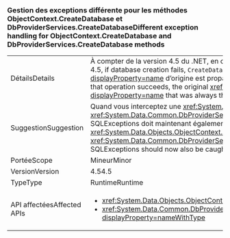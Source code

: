 ### <a name="different-exception-handling-for-objectcontextcreatedatabase-and-dbproviderservicescreatedatabase-methods"></a><span data-ttu-id="d7a59-101">Gestion des exceptions différente pour les méthodes ObjectContext.CreateDatabase et DbProviderServices.CreateDatabase</span><span class="sxs-lookup"><span data-stu-id="d7a59-101">Different exception handling for ObjectContext.CreateDatabase and DbProviderServices.CreateDatabase methods</span></span>

|   |   |
|---|---|
|<span data-ttu-id="d7a59-102">Détails</span><span class="sxs-lookup"><span data-stu-id="d7a59-102">Details</span></span>|<span data-ttu-id="d7a59-103">À compter de la version 4.5 du .NET, en cas d’échec de la création d’une base de données, les méthodes <code>CreateDatabase</code> tentent de supprimer la base de données vide.</span><span class="sxs-lookup"><span data-stu-id="d7a59-103">Beginning in .NET 4.5, if database creation fails, <code>CreateDatabase</code> methods will attempt to drop the empty database.</span></span> <span data-ttu-id="d7a59-104">Si cette opération réussit, l’exception <xref:System.Data.SqlClient.SqlException?displayProperty=name> d’origine est propagée (au lieu de l’exception <xref:System.InvalidOperationException?displayProperty=name> qui était systématiquement levée dans le .NET 4.0)</span><span class="sxs-lookup"><span data-stu-id="d7a59-104">If that operation succeeds, the original <xref:System.Data.SqlClient.SqlException?displayProperty=name> will be propagated (instead of the <xref:System.InvalidOperationException?displayProperty=name> that was always thrown in .NET 4.0)</span></span>|
|<span data-ttu-id="d7a59-105">Suggestion</span><span class="sxs-lookup"><span data-stu-id="d7a59-105">Suggestion</span></span>|<span data-ttu-id="d7a59-106">Quand vous interceptez une <xref:System.InvalidOperationException?displayProperty=name> en exécutant <xref:System.Data.Objects.ObjectContext.CreateDatabase> ou <xref:System.Data.Common.DbProviderServices.CreateDatabase(System.Data.Common.DbConnection,System.Nullable{System.Int32},System.Data.Metadata.Edm.StoreItemCollection)>, SQLExceptions doit maintenant également être interceptée.</span><span class="sxs-lookup"><span data-stu-id="d7a59-106">When catching an <xref:System.InvalidOperationException?displayProperty=name> while executing <xref:System.Data.Objects.ObjectContext.CreateDatabase> or <xref:System.Data.Common.DbProviderServices.CreateDatabase(System.Data.Common.DbConnection,System.Nullable{System.Int32},System.Data.Metadata.Edm.StoreItemCollection)>, SQLExceptions should now also be caught.</span></span>|
|<span data-ttu-id="d7a59-107">Portée</span><span class="sxs-lookup"><span data-stu-id="d7a59-107">Scope</span></span>|<span data-ttu-id="d7a59-108">Mineur</span><span class="sxs-lookup"><span data-stu-id="d7a59-108">Minor</span></span>|
|<span data-ttu-id="d7a59-109">Version</span><span class="sxs-lookup"><span data-stu-id="d7a59-109">Version</span></span>|<span data-ttu-id="d7a59-110">4.5</span><span class="sxs-lookup"><span data-stu-id="d7a59-110">4.5</span></span>|
|<span data-ttu-id="d7a59-111">Type</span><span class="sxs-lookup"><span data-stu-id="d7a59-111">Type</span></span>|<span data-ttu-id="d7a59-112">Runtime</span><span class="sxs-lookup"><span data-stu-id="d7a59-112">Runtime</span></span>|
|<span data-ttu-id="d7a59-113">API affectées</span><span class="sxs-lookup"><span data-stu-id="d7a59-113">Affected APIs</span></span>|<ul><li><xref:System.Data.Objects.ObjectContext.CreateDatabase?displayProperty=nameWithType></li><li><xref:System.Data.Common.DbProviderServices.CreateDatabase(System.Data.Common.DbConnection,System.Nullable{System.Int32},System.Data.Metadata.Edm.StoreItemCollection)?displayProperty=nameWithType></li></ul>|

